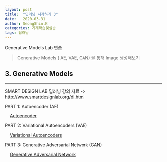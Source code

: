 ```yaml
---
layout: post
title:  "딥러닝 시작하기 3"
date:   2020-03-31
author: SeongShin.K
categories: 기계학습및실습
tags: 딥러닝
---
```



Generative Models Lab 연습


>  Generative Models ( AE, VAE, GAN) 을 통해 Image 생성해보기

 
## 3. Generative Models
---
 SMART DESIGN LAB 딥러닝 강의 자료 ->  http://www.smartdesignlab.org/dl.html
 
PART 1: Autoencoder (AE)<br>

   &nbsp; &nbsp; [Autoencoder](http://www.smartdesignlab.org/DL/AutoEncoder_keras.html)

PART 2: Variational Autoencoders (VAE)<br>

   &nbsp; &nbsp; [Variational Autoencoders](http://www.smartdesignlab.org/DL/VAE_keras_v1.html)

PART 3: Generative Adversarial Network (GAN) <br>

   &nbsp; &nbsp; [Generative Adversarial Network](http://www.smartdesignlab.org/DL/GAN_keras.html)
  
